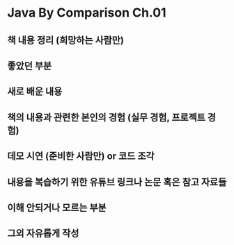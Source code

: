 # Java By Comparison Ch.01

## 책 내용 정리 (희망하는 사람만)

## 좋았던 부분

## 새로 배운 내용

## 책의 내용과 관련한 본인의 경험 (실무 경험, 프로젝트 경험)

## 데모 시연 (준비한 사람만) or 코드 조각

## 내용을 복습하기 위한 유튜브 링크나 논문 혹은 참고 자료들

## 이해 안되거나 모르는 부분

## 그외 자유롭게 작성